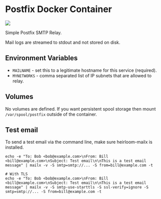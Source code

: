 # Postfix Docker Container

[![](https://badge.imagelayers.io/panubo/postfix:latest.svg)](https://imagelayers.io/?images=panubo/postfix:latest)

Simple Postfix SMTP Relay. 

Mail logs are streamed to stdout and not stored on disk.

## Environment Variables

- `MAILNAME` - set this to a legitimate hostname for this service (required).
- `MYNETWORKS` - comma separated list of IP subnets that are allowed to relay.

## Volumes

No volumes are defined. If you want persistent spool storage then mount `/var/spool/postfix` outside of the container.

## Test email

To send a test email via the command line, make sure heirloom-mailx is installed.

```
echo -e "To: Bob <bob@example.com>\nFrom: Bill <bill@example.com>\nSubject: Test email\n\nThis is a test email message" | mailx -v -S smtp=smtp://... -S from=bill@example.com -t

# With TLS
echo -e "To: Bob <bob@example.com>\nFrom: Bill <bill@example.com>\nSubject: Test email\n\nThis is a test email message" | mailx -v -S smtp-use-starttls -S ssl-verify=ignore -S smtp=smtp://... -S from=bill@example.com -t
```
